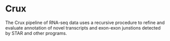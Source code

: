 # Crux
The Crux pipeline of RNA-seq data uses a recursive procedure to refine and evaluate annotation of novel transcripts and exon-exon junstions detected by STAR and other programs.
